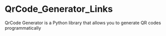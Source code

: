 # QrCode_Generator_Links
QrCode Generator is a Python library that allows you to generate QR codes programmatically
